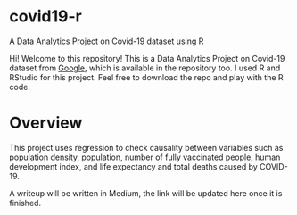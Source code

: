 # covid19-r
A Data Analytics Project on Covid-19 dataset using R 

Hi! Welcome to this repository! This is a Data Analytics Project on Covid-19 dataset from [Google](https://health.google.com/covid-19/open-data/raw-data), which is available in the repository too.
I used R and RStudio for this project. Feel free to download the repo and play with the R code.

# Overview
This project uses regression to check causality between variables such as population density, population, number of fully vaccinated people, human development index, and life expectancy and total deaths caused by COVID-19.

A writeup will be written in Medium, the link will be updated here once it is finished.

